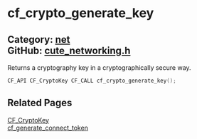 [](../header.md ':include')

# cf_crypto_generate_key

Category: [net](/api_reference?id=net)  
GitHub: [cute_networking.h](https://github.com/RandyGaul/cute_framework/blob/master/include/cute_networking.h)  
---

Returns a cryptography key in a cryptographically secure way.

```cpp
CF_API CF_CryptoKey CF_CALL cf_crypto_generate_key();
```

## Related Pages

[CF_CryptoKey](/net/cf_cryptokey.md)  
[cf_generate_connect_token](/net/cf_generate_connect_token.md)  
